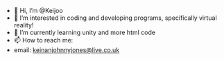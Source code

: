- 👋 Hi, I’m @Keijoo
- 👀 I’m interested in coding and developing programs, specifically virtual reality!
- 🌱 I’m currently learning unity and more html code
- 📫 How to reach me:
- email: keinanjohnnyjones@live.co.uk
